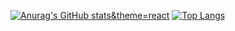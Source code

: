 [![Anurag's GitHub stats](https://github-readme-stats.vercel.app/api?username=tvami)&theme=react](https://github.com/anuraghazra/github-readme-stats)
[![Top Langs](https://github-readme-stats.vercel.app/api/top-langs/?username=tvami&layout=compact&theme=react&hide_border=True)](https://github.com/anuraghazra/github-readme-stats)

<!--
**tvami/tvami** is a ✨ _special_ ✨ repository because its `README.md` (this file) appears on your GitHub profile.

Here are some ideas to get you started:

- 🔭 I’m currently working on ...
- 🌱 I’m currently learning ...
- 👯 I’m looking to collaborate on ...
- 🤔 I’m looking for help with ...
- 💬 Ask me about ...
- 📫 How to reach me: ...
- 😄 Pronouns: ...
- ⚡ Fun fact: ...
-->
